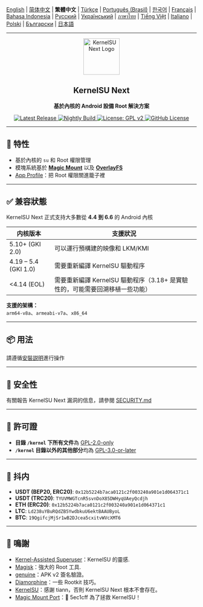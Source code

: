 [English](README.md) | [简体中文](README_CN.md) | **繁體中文** | [Türkçe](README_TR.md) | [Português (Brasil)](README_PT-BR.md) | [한국어](README_KO.md) | [Français](README_FR.md) | [Bahasa Indonesia](README_ID.md) | [Русский](README_RU.md) | [Український](README_UA.md) | [ภาษาไทย](README_TH.md) | [Tiếng Việt](README_VI.md) | [Italiano](README_IT.md) | [Polski](README_PL.md) | [Български](README_BG.md) | [日本語](README_JA.md)

---

<div align="center">
  <img src="/assets/kernelsu_next.png" width="96" alt="KernelSU Next Logo">
  
  <h2>KernelSU Next</h2>
  <p><strong>基於內核的 Android 設備 Root 解決方案</strong></p>

  <p>
    <a href="https://github.com/KernelSU-Next/KernelSU-Next/releases/latest">
      <img src="https://img.shields.io/github/v/release/KernelSU-Next/KernelSU-Next?label=Release&logo=github" alt="Latest Release">
    </a>
    <a href="https://nightly.link/KernelSU-Next/KernelSU-Next/workflows/build-manager-ci/next/Manager">
      <img src="https://img.shields.io/badge/Nightly%20Release-gray?logo=hackthebox&logoColor=fff" alt="Nightly Build">
    </a>
    <a href="https://www.gnu.org/licenses/old-licenses/gpl-2.0.en.html">
      <img src="https://img.shields.io/badge/License-GPL%20v2-orange.svg?logo=gnu" alt="License: GPL v2">
    </a>
    <a href="/LICENSE">
      <img src="https://img.shields.io/github/license/KernelSU-Next/KernelSU-Next?logo=gnu" alt="GitHub License">
    </a>
  </p>
</div>

---

## 🚀 特性

- 基於內核的 `su` 和 Root 權限管理
- 模塊系統基於 **[Magic Mount](https://topjohnwu.github.io/Magisk/details.html#magic-mount)** 以及 **[OverlayFS](https://en.wikipedia.org/wiki/OverlayFS)**  
- [App Profile](https://kernelsu.org/zh_CN/guide/app-profile.html)：把 Root 權限關進籠子裡

---

## ✅ 兼容狀態

KernelSU Next 正式支持大多數從 **4.4 到 6.6** 的 Android 內核

| 内核版本 | 支援狀況 |
|----------------|---------------|
| 5.10+ (GKI 2.0) | 可以運行預構建的映像和 LKM/KMI |
| 4.19 – 5.4 (GKI 1.0) | 需要重新編譯 KernelSU 驅動程序 |
| <4.14 (EOL) | 需要重新編譯 KernelSU 驅動程序（3.18+ 是實驗性的，可能需要回溯移植一些功能） |

**支援的架構：**  
`arm64-v8a`、`armeabi-v7a`、`x86_64`

---

## 📦 用法

請遵循[安裝説明](https://kernelsu-next.github.io/webpage/pages/installation.html)進行操作

---

## 🔐 安全性

有關報告 KernelSU Next 漏洞的信息，請參閱 [SECURITY.md](/SECURITY.md)

---

## 📜 許可證

- **目錄 `/kernel` 下所有文件**為 [GPL-2.0-only](https://www.gnu.org/licenses/old-licenses/gpl-2.0.en.html)
- **`/kernel` 目錄以外的其他部分**均為 [GPL-3.0-or-later](https://www.gnu.org/licenses/gpl-3.0.html)

---

## 💸 抖内

- **USDT (BEP20, ERC20)**: `0x12b5224b7aca0121c2f003240a901e1d064371c1`  
- **USDT (TRC20)**: `TYUVMWGTcnR5svnDoX85DWHyqUAeyQcdjh`  
- **ETH (ERC20)**: `0x12b5224b7aca0121c2f003240a901e1d064371c1`  
- **LTC**: `Ld238uYBuRQdZB5YwdbkuU6ektBAAUByoL`  
- **BTC**: `19QgifcjMjSr1wB2DJcea5cxitvWVcXMT6`

---

## 🙏 鳴謝

- [Kernel-Assisted Superuser](https://git.zx2c4.com/kernel-assisted-superuser/about/)：KernelSU 的靈感.
- [Magisk](https://github.com/topjohnwu/Magisk)：強大的 Root 工具.
- [genuine](https://github.com/brevent/genuine/)：APK v2 簽名驗證。
- [Diamorphine](https://github.com/m0nad/Diamorphine)：一些 Rootkit 技巧。
- [KernelSU](https://github.com/tiann/KernelSU)：感謝 tiann，否則 KernelSU Next 根本不會存在。
- [Magic Mount Port](https://github.com/5ec1cff/KernelSU/blob/main/userspace/ksud/src/magic_mount.rs)：💜 5ec1cff 為了拯救 KernelSU！
